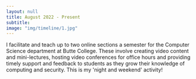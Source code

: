 ```yaml
---
layout: null
title: August 2022 - Present
subtitle:
image: "img/timeline/1.jpg"
---
```

I facilitate and teach up to two online sections a semester for the Computer Science department at Butte College. These involve creating video content and mini-lectures, hosting video conferences for office hours and providing timely support and feedback to students as they grow their knowledge of computing and security. This is my 'night and weekend' activity!